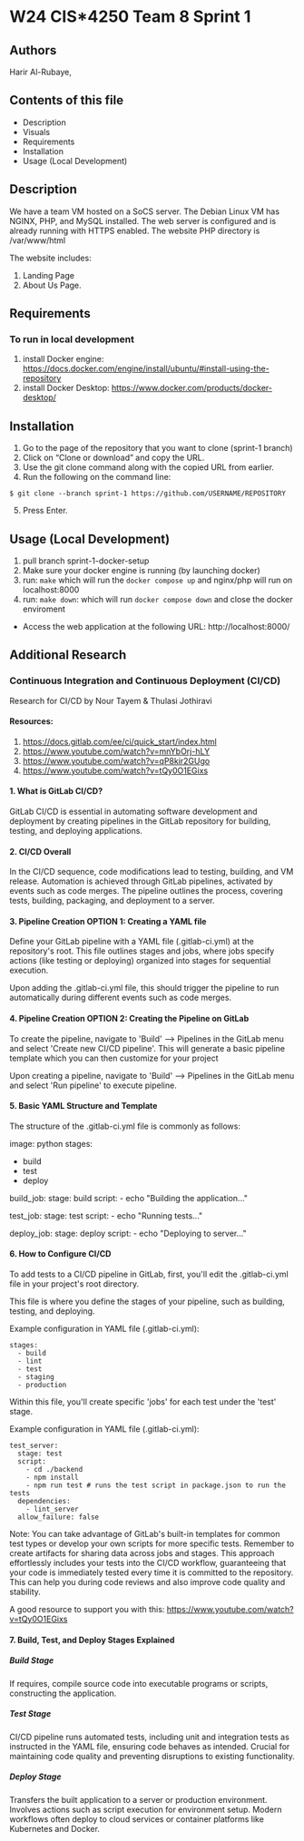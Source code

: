 # W24 CIS*4250 Team 8 Sprint 1

## Authors
 Harir Al-Rubaye, 

## Contents of this file
 * Description
 * Visuals
 * Requirements
 * Installation 
 * Usage (Local Development)

## Description
We have a team VM hosted on a SoCS server. The Debian Linux VM has NGINX, PHP,
and MySQL installed. The web server is configured and is already running with HTTPS
enabled. The website PHP directory is /var/www/html

The website includes: 
1. Landing Page
2. About Us Page. 

## Requirements 

### To run in local development 
1. install Docker engine: https://docs.docker.com/engine/install/ubuntu/#install-using-the-repository
2. install Docker Desktop: https://www.docker.com/products/docker-desktop/

## Installation
1. Go to the page of the repository that you want to clone (sprint-1 branch) 
2. Click on “Clone or download” and copy the URL.
3. Use the git clone command along with the copied URL from earlier.
4. Run the following on the command line: 

```
$ git clone --branch sprint-1 https://github.com/USERNAME/REPOSITORY
```
5. Press Enter.

## Usage (Local Development)
1. pull branch sprint-1-docker-setup
2. Make sure your docker engine is running (by launching docker)
3. run: `make` which will run the `docker compose up` and nginx/php will run on localhost:8000
4. run: `make down`: which will run `docker compose down` and close the docker enviroment 

 * Access the web application at the following URL: http://localhost:8000/


## Additional Research

### Continuous Integration and Continuous Deployment (CI/CD)
Research for CI/CD by Nour Tayem & Thulasi Jothiravi

#### Resources:
1. https://docs.gitlab.com/ee/ci/quick_start/index.html
1. https://www.youtube.com/watch?v=mnYbOrj-hLY
1. https://www.youtube.com/watch?v=qP8kir2GUgo
1. https://www.youtube.com/watch?v=tQy0O1EGixs



#### 1. What is GitLab CI/CD?
GitLab CI/CD is essential in automating software development and deployment by creating pipelines in the GitLab repository for building, testing, and deploying applications.


#### 2. CI/CD Overall

In the CI/CD sequence, code modifications lead to testing, building, and VM release. Automation is achieved through GitLab pipelines, activated by events such as code merges. The pipeline outlines the process, covering tests, building, packaging, and deployment to a server.



#### 3. Pipeline Creation OPTION 1: Creating a YAML file

Define your GitLab pipeline with a YAML file (.gitlab-ci.yml) at the repository's root. This file outlines stages and jobs, where jobs specify actions (like testing or deploying) organized into stages for sequential execution.

Upon adding the .gitlab-ci.yml file, this should trigger the pipeline to run automatically during different events such as code merges.


#### 4. Pipeline Creation OPTION 2: Creating the Pipeline on GitLab

To create the pipeline, navigate to 'Build' --> Pipelines in the GitLab menu and select 'Create new CI/CD pipeline'. This will generate a basic pipeline template which you can then customize for your project

Upon creating a pipeline, navigate to 'Build' --> Pipelines in the GitLab menu and select 'Run pipeline' to execute pipeline.


#### 5. Basic YAML Structure and Template

The structure of the .gitlab-ci.yml file is commonly as follows:

image: python
stages:
  - build
  - test
  - deploy

build_job:
  stage: build
  script:
    - echo "Building the application..."

test_job:
  stage: test
  script:
    - echo "Running tests..."

deploy_job:
  stage: deploy
  script:
    - echo "Deploying to server..."


#### 6. How to Configure CI/CD

To add tests to a CI/CD pipeline in GitLab, first, you'll edit the .gitlab-ci.yml file in your project's root directory. 

This file is where you define the stages of your pipeline, such as building, testing, and deploying. 

Example configuration in YAML file (.gitlab-ci.yml):

```
stages:
  - build
  - lint
  - test
  - staging
  - production
```



Within this file, you'll create specific 'jobs' for each test under the 'test' stage.


Example configuration in YAML file (.gitlab-ci.yml):

```
test_server:
  stage: test
  script:
    - cd ./backend
    - npm install
    - npm run test # runs the test script in package.json to run the tests
  dependencies:
    - lint_server
  allow_failure: false
```


Note: You can take advantage of GitLab's built-in templates for common test types or develop your own scripts for more specific tests. Remember to create artifacts for sharing data across jobs and stages. This approach effortlessly includes your tests into the CI/CD workflow, guaranteeing that your code is immediately tested every time it is committed to the repository. This can help you during code reviews and also improve code quality and stability.

A good resource to support you with this: https://www.youtube.com/watch?v=tQy0O1EGixs 



#### 7. Build, Test, and Deploy Stages Explained

##### Build Stage

If requires, compile source code into executable programs or scripts, constructing the application.

##### Test Stage

CI/CD pipeline runs automated tests, including unit and integration tests as instructed in the YAML file, ensuring code behaves as intended. Crucial for maintaining code quality and preventing disruptions to existing functionality.

##### Deploy Stage

Transfers the built application to a server or production environment. Involves actions such as script execution for environment setup. Modern workflows often deploy to cloud services or container platforms like Kubernetes and Docker.

